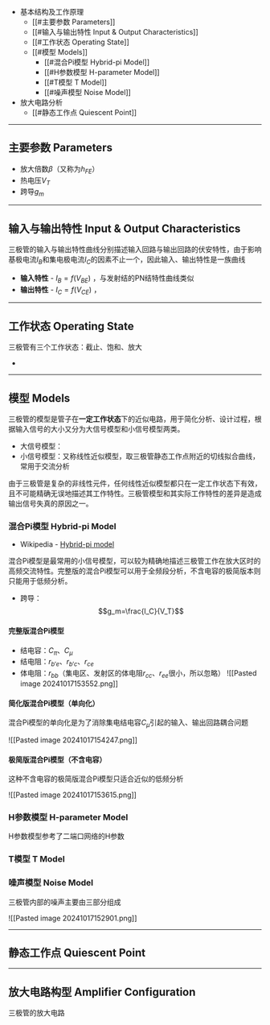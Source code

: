 
+ 基本结构及工作原理
	+ [[#主要参数 Parameters]]
	+ [[#输入与输出特性 Input & Output Characteristics]]
	+ [[#工作状态 Operating State]]
	+ [[#模型 Models]]
		+ [[#混合Pi模型 Hybrid-pi Model]]
		+ [[#H参数模型 H-parameter Model]]
		+ [[#T模型 T Model]]
		+ [[#噪声模型 Noise Model]]
+ 放大电路分析
	+ [[#静态工作点 Quiescent Point]]

---
## 主要参数 Parameters

+ 放大倍数$\beta$（又称为$h_{FE}$）
+ 热电压$V_T$
+ 跨导$g_m$


---
## 输入与输出特性 Input & Output Characteristics

三极管的输入与输出特性曲线分别描述输入回路与输出回路的伏安特性，由于影响基极电流$I_B$和集电极电流$I_C$的因素不止一个，因此输入、输出特性是一族曲线

+ **输入特性** - $I_B=f(V_{BE})$ ，与发射结的PN结特性曲线类似
+ **输出特性** - $I_C=f(V_{CE})$ ，



---
## 工作状态 Operating State

三极管有三个工作状态：截止、饱和、放大

+ 




---
## 模型 Models

三极管的模型是管子在**一定工作状态**下的近似电路，用于简化分析、设计过程，根据输入信号的大小又分为大信号模型和小信号模型两类。

+ 大信号模型：
+ 小信号模型：又称线性近似模型，取三极管静态工作点附近的切线拟合曲线，常用于交流分析

由于三极管是复杂的非线性元件，任何线性近似模型都只在一定工作状态下有效，且不可能精确无误地描述其工作特性。三极管模型和其实际工作特性的差异是造成输出信号失真的原因之一。

### 混合Pi模型 Hybrid-pi Model

+ Wikipedia - [Hybrid-pi model](https://en.wikipedia.org/wiki/Hybrid-pi_model)

混合Pi模型是最常用的小信号模型，可以较为精确地描述三极管工作在放大区时的高频交流特性。完整版的混合Pi模型可以用于全频段分析，不含电容的极简版本则只能用于低频分析。

+ 跨导：
$$g_m=\frac{I_C}{V_T}$$

#### 完整版混合Pi模型

+ 结电容：$C_{\pi}$、$C_{\mu}$
+ 结电阻：$r_{b'e}$、$r_{b'c}$、$r_{ce}$
+ 体电阻：$r_{bb}$（集电区、发射区的体电阻$r_{cc}$、$r_{ee}$很小，所以忽略）
![[Pasted image 20241017153552.png]]

#### 简化版混合Pi模型（单向化）

混合Pi模型的单向化是为了消除集电结电容$C_{\mu}$引起的输入、输出回路耦合问题

![[Pasted image 20241017154247.png]]


#### 极简版混合Pi模型（不含电容）

这种不含电容的极简版混合Pi模型只适合近似的低频分析

![[Pasted image 20241017153615.png]]


### H参数模型 H-parameter Model

H参数模型参考了二端口网络的H参数


### T模型 T Model



### 噪声模型 Noise Model

三极管内部的噪声主要由三部分组成

![[Pasted image 20241017152901.png]]

---
## 静态工作点 Quiescent Point



---
## 放大电路构型 Amplifier Configuration

三极管的放大电路